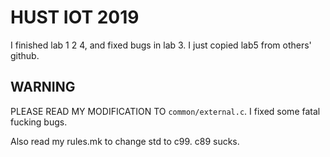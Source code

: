
# HUST IOT 2019

I finished lab 1 2 4, and fixed bugs in lab 3. I just copied lab5 from others' github.

## WARNING

PLEASE READ MY MODIFICATION TO `common/external.c`. I fixed some fatal fucking bugs.

Also read my rules.mk to change std to c99. c89 sucks.

